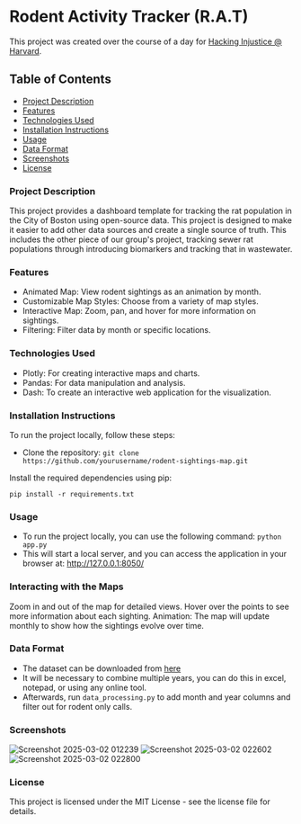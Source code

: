 # Rodent Activity Tracker (R.A.T)

This project was created over the course of a day for [Hacking Injustice @ Harvard](engineeringhope.org).

## Table of Contents
- [Project Description](#project-description)
- [Features](#features)
- [Technologies Used](#technologies-used)
- [Installation Instructions](#installation-instructions)
- [Usage](#usage)
- [Data Format](#data-format)
- [Screenshots](#screenshots)
- [License](#license)

### Project Description

This project provides a dashboard template for tracking the rat population in the City of Boston using open-source data. This project is designed to make it easier to add other data sources and create a single source of truth. This includes the other piece of our group's project, tracking sewer rat populations through introducing biomarkers and tracking that in wastewater.

### Features
- Animated Map: View rodent sightings as an animation by month.
- Customizable Map Styles: Choose from a variety of map styles.
- Interactive Map: Zoom, pan, and hover for more information on sightings.
- Filtering: Filter data by month or specific locations.

### Technologies Used
- Plotly: For creating interactive maps and charts.
- Pandas: For data manipulation and analysis.
- Dash: To create an interactive web application for the visualization.

### Installation Instructions
To run the project locally, follow these steps:

- Clone the repository: ```git clone https://github.com/yourusername/rodent-sightings-map.git```

Install the required dependencies using pip:

```pip install -r requirements.txt```

### Usage
- To run the project locally, you can use the following command:
```python app.py```
- This will start a local server, and you can access the application in your browser at: http://127.0.0.1:8050/

### Interacting with the Maps
Zoom in and out of the map for detailed views.
Hover over the points to see more information about each sighting.
Animation: The map will update monthly to show how the sightings evolve over time.

### Data Format
- The dataset can be downloaded from [here](https://data.boston.gov/dataset/311-service-requests)
- It will be necessary to combine multiple years, you can do this in excel, notepad, or using any online tool.
- Afterwards, run `data_processing.py` to add month and year columns and filter out for rodent only calls.

### Screenshots
![Screenshot 2025-03-02 012239](https://github.com/user-attachments/assets/15d9866e-b5dd-4fe4-bacf-e7c3b2f25ad6)
![Screenshot 2025-03-02 022602](https://github.com/user-attachments/assets/61cd76e4-bc68-4f2d-b3a4-4f263084fca4)
![Screenshot 2025-03-02 022800](https://github.com/user-attachments/assets/20bc5a69-e4e0-4e86-9445-8556e3a50780)

### License

This project is licensed under the MIT License - see the license file for details.
